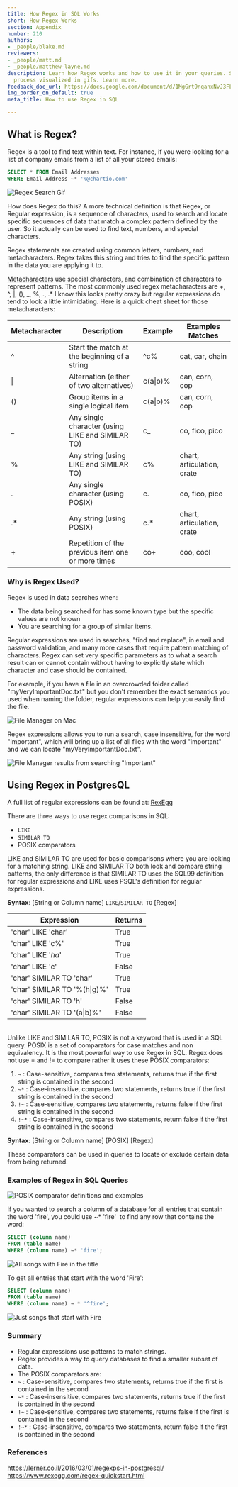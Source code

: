 ```yaml
---
title: How Regex in SQL Works
short: How Regex Works
section: Appendix
number: 210
authors:
- _people/blake.md
reviewers:
- _people/matt.md
- _people/matthew-layne.md
description: Learn how Regex works and how to use it in your queries. See the Regex
  process visualized in gifs. Learn more.
feedback_doc_url: https://docs.google.com/document/d/1MgGrt9nqanxNvJ3FLZNoBP5R0nlzksrsOQp6g5R5fcc/edit?usp=sharing
img_border_on_default: true
meta_title: How to use Regex in SQL

---
```

## What is Regex?

Regex is a tool to find text within text. For instance, if you were looking for a list of company emails from a list of all your stored emails:

```sql
SELECT * FROM Email Addresses
WHERE Email Address ~* '%@chartio.com'
```

![Regex Search Gif](/assets/images/how-to-teach-people-sql/appendix/how_regex_works/RegexGif.gif)

How does Regex do this? A more technical definition is that Regex, or Regular expression, is a sequence of characters, used to search and locate specific sequences of data that match a complex pattern defined by the user. So it actually can be used to find text, numbers, and special characters.

Regex statements are created using common letters, numbers, and metacharacters. Regex takes this string and tries to find the specific pattern in the data you are applying it to.

[Metacharacters](https://www.ibm.com/support/knowledgecenter/en/SSGU8G_12.1.0/com.ibm.dbext.doc/ids_dbxt_545.htm) use special characters, and combination of characters to represent patterns. The most commonly used regex metacharacters are +, ^, \|, (), \_, %, ., .* I know this looks pretty crazy but regular expressions do tend to look a little intimidating. Here is a quick cheat sheet for those metacharacters:

|Metacharacter|Description|Example|Examples Matches|
|---|---|---|---|
|^|Start the match at the beginning of a string|^c%|cat, car, chain|
|\||Alternation (either of two alternatives)|c(a\|o)%|can, corn, cop|
|()|Group items in a single logical item|c(a\|o)%|can, corn, cop|
|_|Any single character (using LIKE and SIMILAR TO)|c_|co, fico, pico|
|%|Any string (using LIKE and SIMILAR TO)|c%|chart, articulation, crate|
|.|Any single character (using POSIX)|c.|co, fico, pico|
|.*|Any string (using POSIX)|c.*|chart, articulation, crate|
|+|Repetition of the previous item one or more times|co+|coo, cool|

### Why is Regex Used?

Regex is used in data searches when:

-   The data being searched for has some known type but the specific values are not known
-   You are searching for a group of similar items.

Regular expressions are used in searches, "find and replace", in email and password validation, and many more cases that require pattern matching of characters. Regex can set very specific parameters as to what a search result can or cannot contain without having to explicitly state which character and case should be contained.

For example, if you have a file in an overcrowded folder called "myVeryImportantDoc.txt" but you don't remember the exact semantics you used when naming the folder, regular expressions can help you easily find the file.

![File Manager on Mac](/assets/images/how-to-teach-people-sql/appendix/how_regex_works/FileManager.png)

Regex expressions allows you to run a search, case insensitive, for the word "important", which will bring up a list of all files with the word "important" and we can locate "myVeryImportantDoc.txt".

![File Manager results from searching "Important"](/assets/images/how-to-teach-people-sql/appendix/how_regex_works/searchResults.png)

Using Regex in PostgresQL
-------------------------

A full list of regular expressions can be found at: [RexEgg](https://www.rexegg.com/regex-quickstart.html)

There are three ways to use regex comparisons in SQL:

-   `LIKE`
-   `SIMILAR TO`
-   POSIX comparators

LIKE and SIMILAR TO are used for basic comparisons where you are looking for a matching string. LIKE and SIMILAR TO both look and compare string patterns, the only difference is that SIMILAR TO uses the SQL99 definition for regular expressions and LIKE uses PSQL's definition for regular expressions.

**Syntax**:
[String or Column name] `LIKE`/`SIMILAR TO` [Regex]

|Expression|Returns|
|---|---|
|'char' LIKE 'char'|True|
|'char' LIKE 'c%'|True|
|'char' LIKE '_ha_'|True|
|'char' LIKE 'c'|False|
|'char' SIMILAR TO 'char'|True|
|'char' SIMILAR TO '%(h\|g)%'|True|
|'char' SIMILAR TO 'h'|False|
|'char' SIMILAR TO '(a\|b)%'|False|

<br>
Unlike LIKE and SIMILAR TO, POSIX is not a keyword that is used in a SQL query. POSIX is a set of comparators for case matches and non equivalency. It is the most powerful way to use Regex in SQL. Regex does not use = and != to compare rather it uses these POSIX comparators:

1.  `~` : Case-sensitive, compares two statements, returns true if the first string is contained in the second
2.  `~*` : Case-insensitive, compares two statements, returns true if the first string is contained in the second
3.  `!~` : Case-sensitive, compares two statements, returns false if the first string is contained in the second
4.  `!~*` : Case-insensitive, compares two statements, return false if the first string is contained in the second

**Syntax**:
[String or Column name] [POSIX] [Regex]

These comparators can be used in queries to locate or exclude certain data from being returned.

### Examples of Regex in SQL Queries

![POSIX comparator definitions and examples](/assets/images/how-to-teach-people-sql/appendix/how_regex_works/posixTable.png)

If you wanted to search a column of a database for all entries that contain the word 'fire', you could use ~* 'fire'  to find any row that contains the word:

```sql
SELECT (column name)
FROM (table name)
WHERE (column name) ~* 'fire';
```

![All songs with Fire in the title](/assets/images/how-to-teach-people-sql/appendix/how_regex_works/allFire.png)

To get all entries that start with the word 'Fire':

```sql
SELECT (column name)
FROM (table name)
WHERE (column name) ~ * '^fire';
```

![Just songs that start with Fire](/assets/images/how-to-teach-people-sql/appendix/how_regex_works/firstFire.png)

### Summary

-   Regular expressions use patterns to match strings.
-   Regex provides a way to query databases to find a smaller subset of data.
-   The POSIX comparators are:
-   `~` : Case-sensitive, compares two statements, returns true if the first is contained in the second
-   `~*` : Case-insensitive, compares two statements, returns true if the first is contained in the second
-   `!~` : Case-sensitive, compares two statements, returns false if the first is contained in the second
-   `!~*` : Case-insensitive, compares two statements, return false if the first is contained in the second

### References

<https://lerner.co.il/2016/03/01/regexps-in-postgresql/>
<https://www.rexegg.com/regex-quickstart.html>
